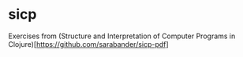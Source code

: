 sicp
====

Exercises from (Structure and Interpretation of Computer Programs in Clojure)[https://github.com/sarabander/sicp-pdf]
